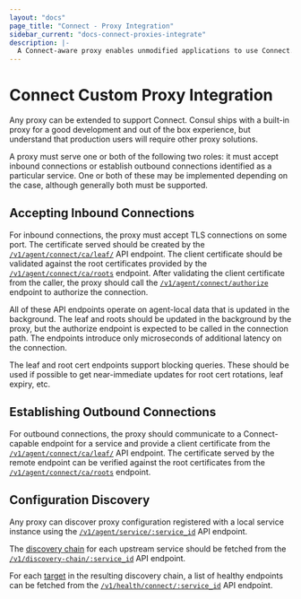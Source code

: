 ```yaml
---
layout: "docs"
page_title: "Connect - Proxy Integration"
sidebar_current: "docs-connect-proxies-integrate"
description: |-
  A Connect-aware proxy enables unmodified applications to use Connect. A per-service proxy sidecar transparently handles inbound and outbound service connections, automatically wrapping and verifying TLS connections.
---
```


# Connect Custom Proxy Integration

Any proxy can be extended to support Connect. Consul ships with a built-in
proxy for a good development and out of the box experience, but understand
that production users will require other proxy solutions.

A proxy must serve one or both of the following two roles: it must accept
inbound connections or establish outbound connections identified as a
particular service. One or both of these may be implemented depending on
the case, although generally both must be supported.

## Accepting Inbound Connections

For inbound connections, the proxy must accept TLS connections on some port.
The certificate served should be created by the
[`/v1/agent/connect/ca/leaf/`](/api/agent/connect.html) API endpoint.
The client certificate should be validated against the root certificates
provided by the
[`/v1/agent/connect/ca/roots`](/api/agent/connect.html) endpoint.
After validating the client certificate from the caller, the proxy should
call the
[`/v1/agent/connect/authorize`](/api/agent/connect.html) endpoint to
authorize the connection.

All of these API endpoints operate on agent-local data that is updated
in the background. The leaf and roots should be updated in the background
by the proxy, but the authorize endpoint is expected to be called in the
connection path. The endpoints introduce only microseconds of additional
latency on the connection.

The leaf and root cert endpoints support blocking queries. These should be
used if possible to get near-immediate updates for root cert rotations,
leaf expiry, etc.

## Establishing Outbound Connections

For outbound connections, the proxy should communicate to a
Connect-capable endpoint for a service and provide a client certificate
from the
[`/v1/agent/connect/ca/leaf/`](/api/agent/connect.html) API endpoint.
The certificate served by the remote endpoint can be verified against the
root certificates from the
[`/v1/agent/connect/ca/roots`](/api/agent/connect.html) endpoint.

## Configuration Discovery

Any proxy can discover proxy configuration registered with a local service
instance using the
[`/v1/agent/service/:service_id`](/api/agent/service.html#get-service-configuration)
API endpoint.

The [discovery chain](/docs/internals/discovery-chain.html) for each upstream
service should be fetched from the
[`/v1/discovery-chain/:service_id`](/api/discovery-chain.html) API endpoint.

For each [target](/docs/internals/discovery-chain.html#targets) in the
resulting discovery chain, a list of healthy endpoints can be fetched from the
[`/v1/health/connect/:service_id`](/api/health.html#list-nodes-for-connect-capable-service)
API endpoint.

